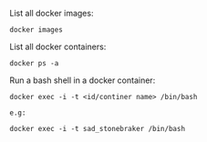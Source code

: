 List all docker images:

```
docker images
```

List all docker containers:

```
docker ps -a
```


Run a bash shell in a docker container:

```
docker exec -i -t <id/continer name> /bin/bash

e.g:

docker exec -i -t sad_stonebraker /bin/bash
```

